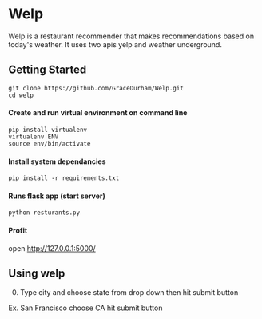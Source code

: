 
# Welp 

Welp is a restaurant recommender that makes recommendations based on today's weather.
It uses two apis yelp and weather underground.


## Getting Started 

```
git clone https://github.com/GraceDurham/Welp.git
cd welp
```
#### Create and run virtual environment on command line

```
pip install virtualenv
virtualenv ENV
source env/bin/activate
```

#### Install system dependancies 

```
pip install -r requirements.txt
```

#### Runs flask app (start server)

```
python resturants.py 
```

#### Profit

open http://127.0.0.1:5000/


## Using welp

0. Type city and choose state from drop down then hit submit button 
 
Ex. San Francisco choose CA hit submit button 
